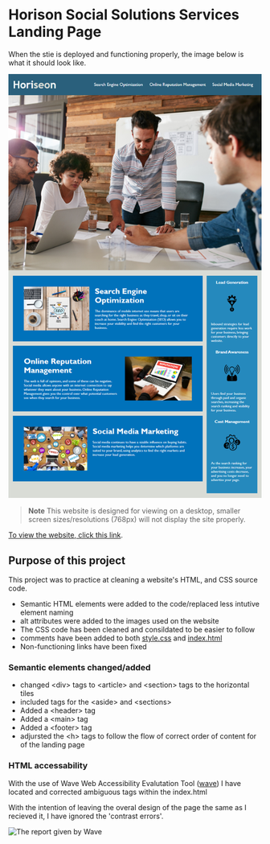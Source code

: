 # Horison Social Solutions Services Landing Page

When the stie is deployed and functioning properly, the image below is what it should look like.

![What the website should look like when it's live and deployed](./Assets/readme%20supporting%20imgs/Deployed%20website%20demo.png)


 > **Note** This website is designed for viewing on a desktop, smaller screen sizes/resolutions (768px) will not display the site properly.

 [To view the website, click this link](https://nuclearreid.github.io/02-Challenge/).


## Purpose of this project

This project was to practice at cleaning a website's HTML, and CSS source code.
* Semantic HTML elements were added to the code/replaced less intutive element naming
* alt attributes were added to the images used on the website
* The CSS code has been cleaned and consildated to be easier to follow
* comments have been added to both [style.css](./Assets/css/style.css) and [index.html](index.html)
* Non-functioning links have been fixed

### Semantic elements changed/added <a name="semantic-html-changes"></a>
* changed \<div\> tags to \<article\> and \<section\> tags to the horizontal tiles
* included tags for the \<aside\> and \<sections\>
* Added a \<header\> tag
* Added a \<main\> tag
* Added a \<footer\> tag
* adjursted the \<h\> tags to follow the flow of correct order of content for of the landing page


### HTML accessability 
With the use of Wave Web Accessibility Evalutation Tool ([wave](https://wave.webaim.org/)) I have located and corrected ambiguous tags within the index.html

With the intention of leaving the overal design of the page the same as I recieved it, I have ignored the 'contrast errors'.

![The report given by Wave](./Assets/readme%20supporting%20imgs/wave%20accessibilty%20tool%20screenshot.png)
